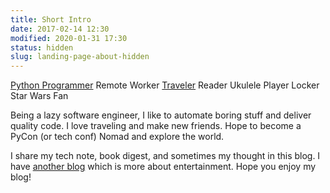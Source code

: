```yaml
---
title: Short Intro
date: 2017-02-14 12:30
modified: 2020-01-31 17:30
status: hidden
slug: landing-page-about-hidden
---
```


<script src="https://cdnjs.cloudflare.com/ajax/libs/font-awesome/5.12.0/js/all.min.js"></script>

[<i class="fab fa-lg fa-python"></i> Python Programmer](https://lee-w.github.io/pycon-note/)
<i class="fas fa-laptop-code"></i> Remote Worker
[<i class="fas fa-lg fa-camera"></i> Traveler](https://lee-w.github.io/travlog/)
<i class="fas fa-lg fa-book"></i> Reader
<i class="fas fa-lg fa-music"></i> Ukulele Player
<i class="fas fa-lg fa-lock"></i> Locker
<i class="fab fa-lg fa-rebel"></i> Star Wars Fan

Being a lazy software engineer, I like to automate boring stuff and deliver quality code.
I love traveling and make new friends. Hope to become a PyCon (or tech conf) Nomad and explore the world.

I share my tech note, book digest, and sometimes my thought in this blog.
I have [another blog](https://lee-w.github.io/travlog/) which is more about entertainment.
Hope you enjoy my blog!
